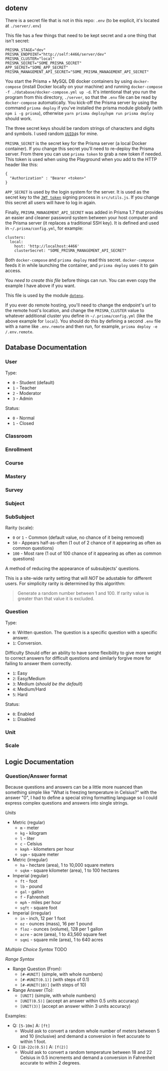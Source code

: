 ## dotenv

There is a secret file that is not in this repo: `.env`
(to be explicit, it's located at `./server/.env`)

This file has a few things that need to be kept secret and a one thing that isn't secret:
```
PRISMA_STAGE="dev"
PRISMA_ENDPOINT="http://self:4466/server/dev"
PRISMA_CLUSTER="local"
PRISMA_SECRET="SOME_PRISMA_SECRET"
APP_SECRET="SOME_APP_SECRET"
PRISMA_MANAGEMENT_API_SECRET="SOME_PRISMA_MANAGEMENT_API_SECRET"
```

You start the Prisma + MySQL DB docker containers by using `docker-compose` (install Docker locally on your machine) and running `docker-compose -f ./database/docker-compose.yml up -d`. It's intentional that you run the program from this directory, `./server`, so that the `.env` file can be read by `docker-compose` automatically.
You kick-off the Prisma server by using the command `prisma deploy` if you've installed the prisma module globally (with `npm i -g prisma`), otherwise `yarn prisma deploy`/`npm run prisma deploy` should work.

The three secret keys should be random strings of characters and digits and symbols. I used random [`UUID4`](https://www.uuidgenerator.net/)s for mine.

`PRISMA_SECRET` is the secret key for the Prisma server (a local Docker container). If you change this secret you'll need to re-deploy the Prisma server. From there you can use `prisma token` to grab a new token if needed. This token is used when using the Playground when you add to the HTTP header like this:
```
{
  "Authorization" : "Bearer <token>"
}
```

`APP_SECRET` is used by the login system for the server. It is used as the secret key to the [`JWT token`](https://jwt.io/) signing process in `src/utils.js`. If you change this secret all users will have to log in again.

Finally, `PRISMA_MANAGEMENT_API_SECRET` was added in Prisma 1.7 that provides an easier and cleaner password system between your host computer and the Prisma server (it replaces a traditional SSH key). It is defined and used in `~/.prisma/config.yml`, for example:
```
clusters:
  local:
    host: 'http://localhost:4466'
    clusterSecret: "SOME_PRISMA_MANAGEMENT_API_SECRET"
```

Both `docker-compose` and `prisma deploy` read this secret. `docker-compose` feeds it in while launching the container, and `prisma deploy` uses it to gain access.

You *need to create this file* before things can run. You can even copy the example I have above if you want.

This file is used by the module [`dotenv`](https://github.com/motdotla/dotenv).

If you ever do remote hosting, you'll need to change the endpoint's url to the remote host's location, and change the `PRISMA_CLUSTER` value to whatever additional cluster you define in `~/.prisma/config.yml` (like the above example for `local`). You should do this by defining a second `.env` file with a name like `.env.remote` and then run, for example, `prisma deploy -e /.env.remote`.

## Database Documentation
### User
Type:
* `0` - Student (default)
* `1` - Teacher
* `2` - Moderator
* `3` - Admin

Status:
* `0` - Normal
* `1` - Closed

### Classroom

### Enrollment

### Course

### Mastery

### Survey

### Subject

### SubSubject
Rarity (scale):
* `0` or `1` - Common (default value, no chance of it being removed)
* `50` - Appears half-as-often (1 out of 2 chance of it appearing as often as common questions)
* `100` - Most rare (1 out of 100 chance of it appearing as often as common questions)

A method of reducing the appearance of subsubjects' questions.

This is a site-wide rarity setting that will *NOT* be adustable for different users.
For simplicity rarity is determined by this algorithm:
> Generate a random number between 1 and 100. If rarity value is greater than that value it is excluded.

### Question
Type:
* `0`: Written question. The question is a specific question with a specific answer.
* `1`: Conversion.

Difficulty
Should offer an ability to have some flexibility to give more weight to correct answers for difficult questions and
similarly forgive more for failing to answer them correctly.
* `1`: Easy
* `2`: Easy/Medium
* `3`: Medium (_should be the default_)
* `4`: Medium/Hard
* `5`: Hard

Status:
* `0`: Enabled
* `1`: Disabled

### Unit

### Scale

## Logic Documentation
### Question/Answer format
Because questions and answers can be a little more nuanced than something simple like "What is freezing temperature in Celsius?" with the answer "0", I had to define a special string formatting language so I could express complex questions and answers into single strings.

*Units*
* Metric (regular)
  * `m` - meter
  * `kg` - kilogram
  * `l` - liter
  * `c` - Celsius
  * `kmph` - kilometers per hour
  * `sqm` - square meter
* Metric (irregular)
  * `ha` - hectare (area), 1 to 10,000 square meters
  * `sqkm` - square kilometer (area), 1 to 100 hectares
* Imperial (regular)
  * `ft` - foot
  * `lb` - pound
  * `gal` - gallon
  * `f` - Fahrenheit
  * `mph` - miles per hour
  * `sqft` - square foot
* Imperial (irregular)
  * `in` - inch, 12 per 1 foot
  * `oz` - ounces (mass), 16 per 1 pound
  * `floz` - ounces (volume), 128 per 1 gallon
  * `acre` - acre (area), 1 to 43,560 square feet
  * `sqmi` - square mile (area), 1 to 640 acres

*Multiple Choice Syntax*
TODO

*Range Syntax*
* Range Question (From):
  * `[#-#UNIT]` (simple, with whole numbers)
  * `[#-#UNIT(0.1)]` (with steps of 0.1)
  * `[#-#UNIT(10)]` (with steps of 10)
* Range Answer (To):
  * `[UNIT]` (simple, with whole numbers)
  * `[UNIT(0.5)]` (accept an answer within 0.5 units accuracy)
  * `[UNIT(3)]` (accept an answer within 3 units accuracy)

Examples:
* Q: `[5-10m]` A: `[ft]`
  * Would ask to convert a random whole number of meters between 5 and 10 (inclusive) and demand a conversion in feet accurate to within 1 foot.
* Q: `[18-22c(0.5)]` A: `[f(2)]`
  * Would ask to convert a random temperature between 18 and 22 Celsius in 0.5 increments and demand a conversion in Fahrenheit accurate to within 2 degrees.
